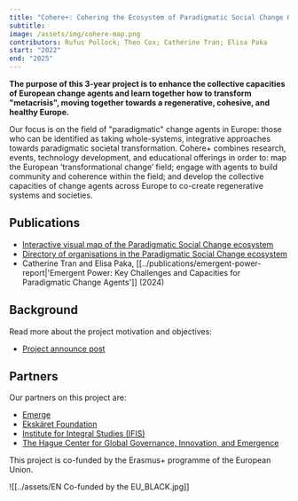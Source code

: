 ```yaml
---
title: "Cohere+: Cohering the Ecosystem of Paradigmatic Social Change Organisations in Europe"
subtitle: 
image: /assets/img/cohere-map.png
contributors: Rufus Pollock; Theo Cox; Catherine Tran; Elisa Paka
start: "2022"
end: "2025"
---
```

**The purpose of this 3-year project is to enhance the collective capacities of European change agents and learn together how to transform "metacrisis", moving together towards a regenerative, cohesive, and healthy Europe.** 

Our focus is on the field of "paradigmatic" change agents in Europe: those who can be identified as taking whole-systems, integrative approaches towards paradigmatic societal transformation. Cohere+ combines research, events, technology development, and educational offerings in order to: map the European ‘transformational change’ field; engage with agents to build community and coherence within the field; and develop the collective capacities of change agents across Europe to co-create regenerative systems and societies.

## Publications

- [Interactive visual map of the Paradigmatic Social Change ecosystem](https://secondrenaissance.net/ecosystem/cohere/map)
- [Directory of organisations in the Paradigmatic Social Change ecosystem](https://secondrenaissance.net/ecosystem/cohere)
- Catherine Tran and Elisa Paka, [[../publications/emergent-power-report|'Emergent Power: Key Challenges and Capacities for Paradigmatic Change Agents']] (2024)

## Background

Read more about the project motivation and objectives:
- [Project announce post](https://lifeitself.org/blog/2023/08/30/cohere-erasmus-mapping-announce)

## Partners

Our partners on this project are:
- [Emerge](https://www.whatisemerging.com/)
- [Ekskäret Foundation](http://ekskaret.se/)
- [Institute for Integral Studies (IFIS)](https://www.ifis-freiburg.de/en)
- [The Hague Center for Global Governance, Innovation, and Emergence](https://www.thehaguecenter.org/)

This project is co-funded by the Erasmus+ programme of the European Union.

![[../assets/EN Co-funded by the EU_BLACK.jpg]]